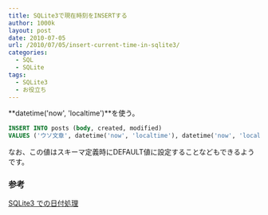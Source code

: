```yaml
---
title: SQLite3で現在時刻をINSERTする
author: 1000k
layout: post
date: 2010-07-05
url: /2010/07/05/insert-current-time-in-sqlite3/
categories:
  - SQL
  - SQLite
tags:
  - SQLite3
  - お役立ち
---
```

**datetime('now', 'localtime')**を使う。

```sql
INSERT INTO posts (body, created, modified)
VALUES ('ウソ文章', datetime('now', 'localtime'), datetime('now', 'localtime'));
```


なお、この値はスキーマ定義時にDEFAULT値に設定することなどもできるようです。

### 参考

[SQLite3 での日付処理](http://www.tamandua-webtools.net/sqlite3-date.html)